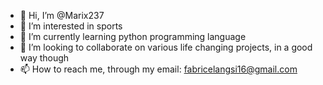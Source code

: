 - 👋 Hi, I’m @Marix237
- 👀 I’m interested in sports
- 🌱 I’m currently learning python programming language 
- 💞️ I’m looking to collaborate on various life changing projects, in a good way though
- 📫 How to reach me, through my email: fabricelangsi16@gmail.com

<!---
Marix237/Marix237 is a ✨ special ✨ repository because its `README.md` (this file) appears on your GitHub profile.
You can click the Preview link to take a look at your changes.
--->
